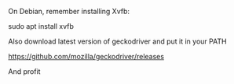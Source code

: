 On Debian, remember installing Xvfb:

sudo apt install xvfb

Also download latest version of geckodriver and put it in your PATH

https://github.com/mozilla/geckodriver/releases

And profit
